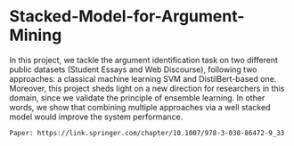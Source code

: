 # Stacked-Model-for-Argument-Mining

In this project, we tackle the argument identification task on two different public datasets (Student Essays and Web Discourse), following two approaches: a classical machine learning SVM and DistilBert-based one. 
Moreover, this project sheds light on a new direction for researchers in this domain, since we validate the principle of ensemble learning. In other words, we show that combining multiple approaches via a well stacked model would improve the system performance. 

    Paper: https://link.springer.com/chapter/10.1007/978-3-030-86472-9_33
